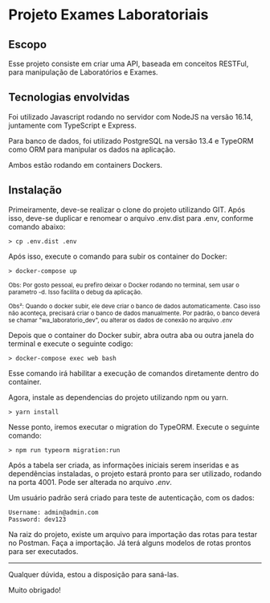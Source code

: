 # Projeto Exames Laboratoriais

## Escopo
Esse projeto consiste em criar uma API, baseada em conceitos RESTFul, para manipulação de Laboratórios e Exames.

## Tecnologias envolvidas
Foi utilizado Javascript rodando no servidor com NodeJS na versão 16.14, juntamente com TypeScript e Express.

Para banco de dados, foi utilizado PostgreSQL na versão 13.4 e TypeORM como ORM para manipular os dados na aplicação.

Ambos estão rodando em containers Dockers.

## Instalação

Primeiramente, deve-se realizar o clone do projeto utilizando GIT. Após isso, deve-se duplicar e renomear o arquivo .env.dist para .env, conforme comando abaixo:
```shell
> cp .env.dist .env
```

Após isso, execute o comando para subir os container do Docker:
```shell
> docker-compose up
```
<sup>Obs: Por gosto pessoal, eu prefiro deixar o Docker rodando no terminal, sem usar o parametro -d. Isso facilita o
debug da aplicação.</sup>

<sup>Obs²: Quando o docker subir, ele deve criar o banco de dados automaticamente. Caso isso não aconteça, precisará criar
o banco de dados manualmente. Por padrão, o banco deverá se chamar "wa_laboratorio_dev", ou alterar os dados de conexão no arquivo _.env_

Depois que o container do Docker subir, abra outra aba ou outra janela do terminal e execute o seguinte codigo:
```shell
> docker-compose exec web bash
```
Esse comando irá habilitar a execução de comandos diretamente dentro do container. 

Agora, instale as dependencias do projeto utilizando npm ou yarn.
```shell
> yarn install
```

Nesse ponto, iremos executar o migration do TypeORM. Execute o seguinte comando:
```shell
> npm run typeorm migration:run
```


Após a tabela ser criada, as informações iniciais serem inseridas e as dependências instaladas, o projeto estará pronto
para ser utilizado, rodando na porta 4001. Pode ser alterada no arquivo _.env_.

Um usuário padrão será criado para teste de autenticação, com os dados:
```
Username: admin@admin.com
Password: dev123
```

Na raiz do projeto, existe um arquivo para importação das rotas para testar no Postman. Faça a importação. Já terá alguns
modelos de rotas prontos para ser executados.

<!--
## Testes
Para rodar os testes unitários, basta executar no terminal:
```shell
> yarn test
```
-->

---

Qualquer dúvida, estou a disposição para saná-las.

Muito obrigado!
